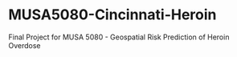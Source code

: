 # MUSA5080-Cincinnati-Heroin
Final Project for MUSA 5080 - Geospatial Risk Prediction of Heroin Overdose

